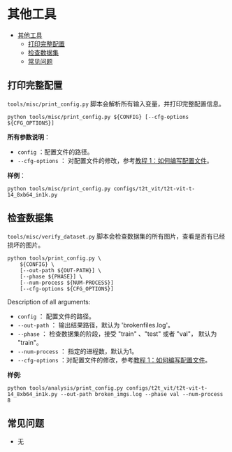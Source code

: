 # 其他工具

<!-- TOC -->

- [其他工具](#其他工具)
  - [打印完整配置](#打印完整配置)
  - [检查数据集](#检查数据集)
  - [常见问题](#常见问题)

<!-- TOC -->

## 打印完整配置

`tools/misc/print_config.py` 脚本会解析所有输入变量，并打印完整配置信息。

```shell
python tools/misc/print_config.py ${CONFIG} [--cfg-options ${CFG_OPTIONS}]
```

**所有参数说明**：

- `config` ：配置文件的路径。
- `--cfg-options` ： 对配置文件的修改，参考[教程 1：如何编写配置文件](https://mmclassification.readthedocs.io/zh_CN/latest/tutorials/config.html)。

**样例**：

```
python tools/misc/print_config.py configs/t2t_vit/t2t-vit-t-14_8xb64_in1k.py
```

## 检查数据集

`tools/misc/verify_dataset.py` 脚本会检查数据集的所有图片，查看是否有已经损坏的图片。

```shell
python tools/print_config.py \
    ${CONFIG} \
    [--out-path ${OUT-PATH}] \
    [--phase ${PHASE}] \
    [--num-process ${NUM-PROCESS}]
    [--cfg-options ${CFG_OPTIONS}]
```

Description of all arguments:

- `config` ： 配置文件的路径。
- `--out-path` ： 输出结果路径，默认为 'brokenfiles.log'。
- `--phase` ： 检查数据集的阶段，接受 "train" 、"test" 或者 "val"， 默认为 "train"。
- `--num-process` ： 指定的进程数，默认为1。
- `--cfg-options` ：对配置文件的修改，参考[教程 1：如何编写配置文件](https://mmclassification.readthedocs.io/zh_CN/latest/tutorials/config.html)。

**样例**:

```
python tools/analysis/print_config.py configs/t2t_vit/t2t-vit-t-14_8xb64_in1k.py --out-path broken_imgs.log --phase val --num-process 8
```

## 常见问题

- 无